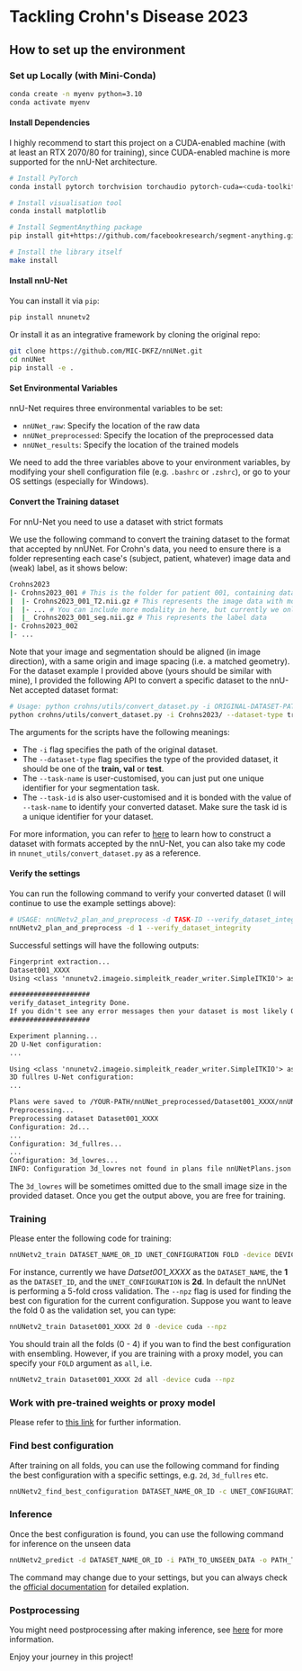 # Tackling Crohn's Disease 2023

## How to set up the environment

### Set up Locally (with Mini-Conda)

```bash
conda create -n myenv python=3.10
conda activate myenv
```

#### Install Dependencies

I highly recommend to start this project on a CUDA-enabled machine (with at least an RTX 2070/80 for training), since CUDA-enabled machine is more supported for the nnU-Net architecture.

```bash
# Install PyTorch
conda install pytorch torchvision torchaudio pytorch-cuda=<cuda-toolkit-version> -c pytorch -c nvidia

# Install visualisation tool
conda install matplotlib

# Install SegmentAnything package
pip install git+https://github.com/facebookresearch/segment-anything.git

# Install the library itself
make install
```

#### Install nnU-Net

You can install it via `pip`:

```bash
pip install nnunetv2
```

Or install it as an integrative framework by cloning the original repo:

```bash
git clone https://github.com/MIC-DKFZ/nnUNet.git
cd nnUNet
pip install -e .
```

#### Set Environmental Variables

nnU-Net requires three environmental variables to be set:

- `nnUNet_raw`: Specify the location of the raw data
- `nnUNet_preprocessed`: Specify the location of the preprocessed data
- `nnUNet_results`: Specify the location of the trained models

We need to add the three variables above to your environment variables, by modifying your shell configuration file (e.g. `.bashrc` or `.zshrc`), or go to your OS settings (especially for Windows).

#### Convert the Training dataset
For nnU-Net you need to use a dataset with strict formats

We use the following command to convert the training dataset to the format that accepted by nnUNet. For Crohn's data, you need to ensure there is a folder representing each case's (subject, patient, whatever) image data and (weak) label, as it shows below:
```bash
Crohns2023
|- Crohns2023_001 # This is the folder for patient 001, containing data and labels
|  |- Crohns2023_001_T2.nii.gz # This represents the image data with modality T2
|  |- ... # You can include more modality in here, but currently we only have T2 MRIs
|  |_ Crohns2023_001_seg.nii.gz # This represents the label data
|- Crohns2023_002
|- ...
```
Note that your image and segmentation should be aligned (in image direction), with a same origin and image spacing (i.e. a matched geometry). For the dataset example I provided above (yours should be similar with mine), I provided the following API to convert a specific dataset to the nnU-Net accepted dataset format:

```bash
# Usage: python crohns/utils/convert_dataset.py -i ORIGINAL-DATASET-PATH --dataset-type TRAIN/VAL/TEST --taks-name YOUR-TASK-NAME --task-id YOUR-UNIQUE-ID
python crohns/utils/convert_dataset.py -i Crohns2023/ --dataset-type train --task-name Crohns2023 --task-id 1
```

The arguments for the scripts have the following meanings:

- The `-i` flag specifies the path of the original dataset.
- The `--dataset-type` flag specifies the type of the provided dataset, it should be one of the **train, val** or **test**.
- The `--task-name` is user-customised, you can just put one unique identifier for your segmentation task.
- The `--task-id` is also user-customised and it is bonded with the value of `--task-name` to identify your converted dataset. Make sure the task id is a unique identifier for your dataset.

For more information, you can refer to [here](https://github.com/MIC-DKFZ/nnUNet/blob/master/documentation/dataset_format.md) to learn how to construct a dataset with formats accepted by the nnU-Net, you can also take my code in `nnunet_utils/convert_dataset.py` as a reference.

#### Verify the settings

You can run the following command to verify your converted dataset (I will continue to use the example settings above):

```bash
# USAGE: nnUNetv2_plan_and_preprocess -d TASK-ID --verify_dataset_integrity
nnUNetv2_plan_and_preprocess -d 1 --verify_dataset_integrity
```

Successful settings will have the following outputs:

```txt
Fingerprint extraction...
Dataset001_XXXX
Using <class 'nnunetv2.imageio.simpleitk_reader_writer.SimpleITKIO'> as reader/writer

####################
verify_dataset_integrity Done. 
If you didn't see any error messages then your dataset is most likely OK!
####################

Experiment planning...
2D U-Net configuration:
...

Using <class 'nnunetv2.imageio.simpleitk_reader_writer.SimpleITKIO'> as reader/writer
3D fullres U-Net configuration:
...

Plans were saved to /YOUR-PATH/nnUNet_preprocessed/Dataset001_XXXX/nnUNetPlans.json
Preprocessing...
Preprocessing dataset Dataset001_XXXX
Configuration: 2d...
...
Configuration: 3d_fullres...
...
Configuration: 3d_lowres...
INFO: Configuration 3d_lowres not found in plans file nnUNetPlans.json of dataset Dataset001_BraTS2020. Skipping.
```

The `3d_lowres` will be sometimes omitted due to the small image size in the provided dataset. Once you get the output above, you are free for training.

### Training

Please enter the following code for training:

```bash
nnUNetv2_train DATASET_NAME_OR_ID UNET_CONFIGURATION FOLD -device DEVICE --npz
```

For instance, currently we have *Datset001_XXXX* as the `DATASET_NAME`, the **1** as the `DATASET_ID`, and the `UNET_CONFIGURATION` is **2d**. In default the nnUNet is performing a 5-fold cross validation. The `--npz` flag is used for finding the best con figuration for the current configuration. Suppose you want to leave the fold 0 as the validation set, you can type:

```bash
nnUNetv2_train Dataset001_XXXX 2d 0 -device cuda --npz
```

You should train all the folds (0 - 4) if you wan to find the best configuration with ensembling. However, if you are training with a proxy model, you can specify your `FOLD` argument as `all`, i.e.

```bash
nnUNetv2_train Dataset001_XXXX 2d all -device cuda --npz
```

### Work with pre-trained weights or proxy model
Please refer to [this link](https://github.com/MIC-DKFZ/nnUNet/blob/master/documentation/pretraining_and_finetuning.md) for further information.

### Find best configuration
After training on all folds, you can use the following command for finding the best configuration with a specific settings, e.g. `2d`, `3d_fullres` etc.
```bash
nnUNetv2_find_best_configuration DATASET_NAME_OR_ID -c UNET_CONFIGURATION
```

### Inference
Once the best configuration is found, you can use the following command for inference on the unseen data

```bash
nnUNetv2_predict -d DATASET_NAME_OR_ID -i PATH_TO_UNSEEN_DATA -o PATH_TO_OUTPUT_PREDICTIONS -f  0 1 2 3 4 -c UNET_CONFIGURATION
```
The command may change due to your settings, but you can always check the [official documentation](https://github.com/MIC-DKFZ/nnUNet#readme) for detailed explation.

### Postprocessing
You might need postprocessing after making inference, see [here](https://github.com/MIC-DKFZ/nnUNet/blob/master/documentation/how_to_use_nnunet.md#apply-postprocessing) for more information.

Enjoy your journey in this project!
